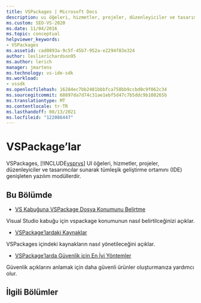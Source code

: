```yaml
---
title: VSPackages | Microsoft Docs
description: uı öğeleri, hizmetler, projeler, düzenleyiciler ve tasarımcılar sunarak Visual Studio ıde 'yi genişleten yazılım modülleri olan vspackages hakkında bilgi edinin.
ms.custom: SEO-VS-2020
ms.date: 11/04/2016
ms.topic: conceptual
helpviewer_keywords:
- VSPackages
ms.assetid: cad0893a-9c5f-45b7-952a-e2294f83e324
author: leslierichardson95
ms.author: lerich
manager: jmartens
ms.technology: vs-ide-sdk
ms.workload:
- vssdk
ms.openlocfilehash: 16284ec7bb2481bbbfca758bb9ccbd0c9f062c34
ms.sourcegitcommit: 68897da7d74c31ae1ebf5d47c7b5ddc9b108265b
ms.translationtype: MT
ms.contentlocale: tr-TR
ms.lasthandoff: 08/13/2021
ms.locfileid: "122086447"
---
```

# <a name="vspackages"></a>VSPackage’lar
VSPackages, [!INCLUDE[vsprvs](../../code-quality/includes/vsprvs_md.md)] UI öğeleri, hizmetler, projeler, düzenleyiciler ve tasarımcılar sunarak tümleşik geliştirme ortamını (IDE) genişleten yazılım modüllerdir.

## <a name="in-this-section"></a>Bu Bölümde
- [VS Kabuğuna VSPackage Dosya Konumunu Belirtme](../../extensibility/internals/specifying-vspackage-file-location-to-the-vs-shell.md)

 Visual Studio kabuğu için vspackage konumunun nasıl belirtilceğinizi açıklar.

- [VSPackage’lardaki Kaynaklar](../../extensibility/internals/resources-in-vspackages.md)

 VSPackages içindeki kaynakların nasıl yönetileceğini açıklar.

- [VSPackage’larda Güvenlik için En İyi Yöntemler](../../extensibility/internals/best-practices-for-security-in-vspackages.md)

 Güvenlik açıklarını anlamak için daha güvenli ürünler oluşturmanıza yardımcı olur.

## <a name="related-sections"></a>İlgili Bölümler
